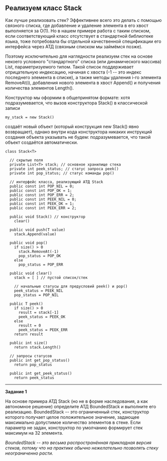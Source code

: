 ## Реализуем класс Stack

Как лучше реализовать стек? Эффективнее всего это делать с помощью связного списка, где добавление и удаление элемента в его хвост выполняется за O(1). Но в нашем примере работа с таким списком, если соответствующий класс отсутствует в стандартной библиотеке языка, тоже потребовала бы отдельной качественной спецификации его интерфейса через АТД (связным списком мы займёмся позже).

Поэтому исключительно для наглядности реализуем стек на основе некоего условного "стандартного" списка (или динамического массива) List, параметризуемого типом. Такой список поддерживает отрицательную индексацию, начиная с хвоста (-1 -- это индекс последнего элемента в списке), а также методы удаления i-го элемента RemoveAt(i), добавления нового элемента в хвост Append() и получения количества элементов Length().

Конструктор мы оформим в общепринятом формате: хотя подразумевается, что вызов конструктора Stack() в классической записи

```
my_stack = new Stack()
```

создаёт новый объект (который конструкция new Stack() явно возвращает), однако внутри кода конструктора никаких инструкций создания объекта указывать не будем: подразумевается, что такой объект создаётся автоматически.

```
class Stack<T>

  // скрытые поля
  private List<T> stack; // основное хранилище стека
  private int peek_status; // статус запроса peek()
  private int pop_status; // статус команды pop()

  // интерфейс класса, реализующий АТД Stack
  public const int POP_NIL = 0;
  public const int POP_OK = 1;
  public const int POP_ERR = 2;
  public const int PEEK_NIL = 0;
  public const int PEEK_OK = 1;
  public const int PEEK_ERR = 2;

  public void Stack() // конструктор
    clear()

  public void push(T value)
    stack.Append(value)

  public void pop()
    if size() > 0
      stack.RemoveAt(-1)
      pop_status = POP_OK
    else
      pop_status = POP_ERR

  public void clear()
    stack = [ ] // пустой список/стек

    // начальные статусы для предусловий peek() и pop()
    peek_status = PEEK_NIL
    pop_status = POP_NIL

  public T peek()
    if size() > 0
      result = stack[-1]
      peek_status = PEEK_OK
    else
      result = 0
      peek_status = PEEK_ERR
    return result

  public int size()
    return stack.Length()

  // запросы статусов
  public int get_pop_status()
    return pop_status

  public int get_peek_status()
    return peek_status
```

---

**Задание 1**

На основе примера АТД Stack (но не в форме наследования, а как автономное решение) определите АТД BoundedStack и выполните его реализацию. BoundedStack -- это ограниченный стек, конструктор которого получает целое положительное значение, задающее максимально допустимое количество элементов в стеке. Если параметр не задан, конструктор по умолчанию формирует стек максимум на 32 элемента.

*BoundedStack -- это весьма распространённая прикладная версия стеков, потому что на практике обычно нежелательно позволять стеку неограниченно расти.*

